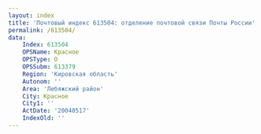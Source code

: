 ```yaml
---
layout: index
title: 'Почтовый индекс 613504: отделение почтовой связи Почты России'
permalink: /613504/
data:
    Index: 613504
    OPSName: Красное
    OPSType: О
    OPSSubm: 613379
    Region: 'Кировская область'
    Autonom: ''
    Area: 'Лебяжский район'
    City: Красное
    City1: ''
    ActDate: '20040517'
    IndexOld: ''
---
```

